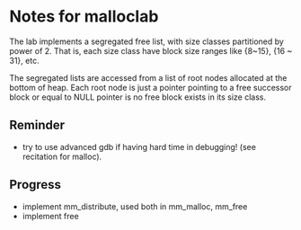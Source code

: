 # Notes for malloclab

The lab implements a segregated free list, with size classes partitioned by
power of 2. That is, each size class have block size ranges like {8~15},
{16 ~ 31}, etc.

The segregated lists are accessed from a list of root nodes allocated at the
bottom of heap. Each root node is just a pointer pointing to a free successor
block or equal to NULL pointer is no free block exists in its size class.

## Reminder
- try to use advanced gdb if having hard time in debugging! (see recitation for
  malloc).

## Progress

- implement mm_distribute, used both in mm_malloc, mm_free
- implement free
